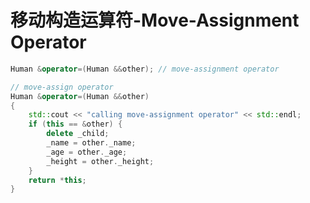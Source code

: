 # 移动构造运算符-Move-Assignment Operator



```cpp
Human &operator=(Human &&other); // move-assignment operator
```

```cpp
// move-assign operator
Human &operator=(Human &&other)
{
    std::cout << "calling move-assignment operator" << std::endl;
    if (this == &other) {
        delete _child;
        _name = other._name;
        _age = other._age;
        _height = other._height;
    }
    return *this;
}
```

